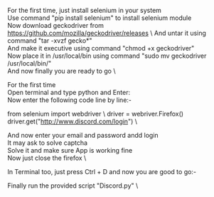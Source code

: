 For the first time, just install selenium in your system\
Use command "pip install selenium" to install selenium module\
Now download geckodriver from https://github.com/mozilla/geckodriver/releases \ 
And untar it using command "tar -xvzf gecko*"  \
And make it executive using command "chmod +x geckodriver" \
Now place it in /usr/local/bin using command "sudo mv geckodriver /usr/local/bin/" \
And now finally you are ready to go \



For the first time \
Open terminal and type python and Enter: \
Now enter the following code line by line:- 

from selenium import webdriver \ 
driver = webriver.Firefox() \
driver.get("http://www.discord.com/login") \



And now enter your email and password andd login \
It may ask to solve captcha \
Solve it and make sure App is working fine \
Now just close the firefox \

In Terminal too, just press Ctrl + D and now you are good to go:- 


Finally run the provided script "Discord.py" \
